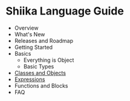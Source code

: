 # Shiika Language Guide

- Overview
- What's New
- Releases and Roadmap
- Getting Started
- Basics
  - Everything is Object
  - Basic Types
- [Classes and Objects](./classes.md)
- [Expressions](./expressions.md)
- Functions and Blocks
- FAQ
